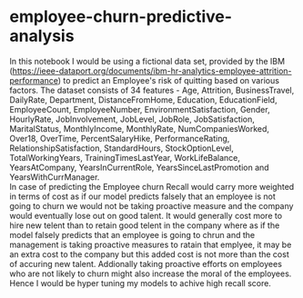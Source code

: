# employee-churn-predictive-analysis
In this notebook I would be using a fictional data set, provided by the IBM (https://ieee-dataport.org/documents/ibm-hr-analytics-employee-attrition-performance) to predict an Employee's risk of quitting based on various factors. The dataset consists of 34 features - Age, Attrition, BusinessTravel, DailyRate, Department, DistanceFromHome, Education, EducationField, EmployeeCount, EmployeeNumber, EnvironmentSatisfaction, Gender, HourlyRate, JobInvolvement, JobLevel, JobRole, JobSatisfaction, MaritalStatus, MonthlyIncome, MonthlyRate, NumCompaniesWorked, Over18, OverTime, PercentSalaryHike, PerformanceRating, RelationshipSatisfaction, StandardHours, StockOptionLevel, TotalWorkingYears, TrainingTimesLastYear, WorkLifeBalance, YearsAtCompany, YearsInCurrentRole, YearsSinceLastPromotion and YearsWithCurrManager.<br/>
In case of predicting the Employee churn Recall would carry more weighted in terms of cost as if our model predicts falsely that an employee is not going to churn we would not be taking proactive measure and the company would eventually lose out on good talent. It would generally cost more to hire new telent than to retain good telent in the company where as if the model falsely predicts that an employee is going to chrun and the management is taking proactive measures to ratain that emplyee, it may be an extra cost to the company but this added cost is not more than the cost of accuring new talent. Addionally taking proactive efforts on employees who are not likely to churn might also increase the moral of the employees. Hence I would be hyper tuning my models to achive high recall score.
